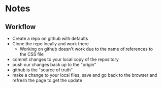 # Notes

## Workflow
- Create a repo on github with defaults
- Clone the repo locally and work there
  - Working on github doesn't work due to the name of references to the CSS file
- commit changes to your local copy of the repository
- push our changes back up to the "origin"
- github is the "source of truth"
- make a change to your local files, save and go back to the browser and refresh the page to get the update